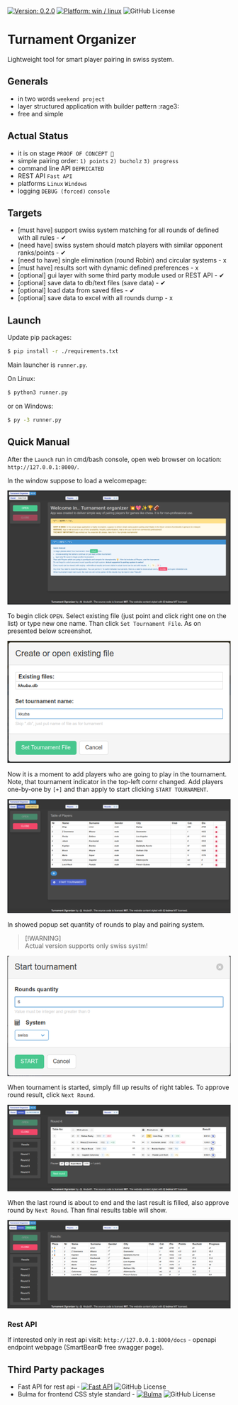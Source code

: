 [![Version: 0.2.0](https://img.shields.io/badge/version-0.2.0-blue)](https://github.com/kkuba91/turnament_organizer)
[![Platform: win / linux](https://img.shields.io/badge/platform-win/linux-orange)](https://github.com/kkuba91/turnament_organizer)
![GitHub License](https://img.shields.io/github/license/kkuba91/turnament_organizer)


# Turnament Organizer
Lightweight tool for smart player pairing in swiss system.

## Generals
- in two words ``weekend project``
- layer structured application with builder pattern :rage3:
- free and simple

## Actual Status
- it is on stage  ``PROOF OF CONCEPT 👷``
- simple pairing order: ``1) points`` ``2) bucholz`` ``3) progress``
- command line API  ``DEPRICATED``
- REST API  ``Fast API``
- platforms  ``Linux`` ``Windows``
- logging ``DEBUG (forced)`` ``console``

## Targets
- [must have] support swiss system matching for all rounds of defined with all rules - ✔
- [need have] swiss system should match players with similar opponent ranks/points - ✔
- [need to have] single elimination (round Robin) and circular systems - x
- [must have] results sort with dynamic defined preferences - x
- [optional] gui layer with some third party module used or REST API - ✔
- [optional] save data to db/text files (save data) - ✔
- [optional] load data from saved files - ✔
- [optional] save data to excel with all rounds dump - x

## Launch
Update pip packages:
``` bash
$ pip install -r ./requirements.txt
```

Main launcher is `runner.py`.

On Linux:
``` bash
$ python3 runner.py
```
or on Windows:
``` bash
$ py -3 runner.py
```

## Quick Manual
After the `Launch` run in cmd/bash console, open web browser on location: `http://127.0.0.1:8000/`.

In the window suppose to load a welcomepage:

![alt text](https://raw.githubusercontent.com/kkuba91/turnament_organizer/main/.screenshots/0.2.0/WelcomeView.png)

To begin click `OPEN`. Select existing file (just point and click right one on the list) or type new one name. Than click `Set Tournament File`. As on presented below screenshot.

![alt text](https://raw.githubusercontent.com/kkuba91/turnament_organizer/main/.screenshots/0.2.0/CreateOpenFile.png)

Now it is a moment to add players who are going to play in the tournament. Note, that tournament indicator in the top-left cornr changed. Add players one-by-one by `[+]` and than apply to start clicking `START TOURNAMENT`.

![alt text](https://raw.githubusercontent.com/kkuba91/turnament_organizer/main/.screenshots/0.2.0/AddPlayerTable.png)

In showed popup set quantity of rounds to play and pairing system.
> [!WARNING]\
> Actual version supports only swiss systm!

![alt text](https://raw.githubusercontent.com/kkuba91/turnament_organizer/main/.screenshots/0.2.0/StartTournamentPopup.png)

When tournament is started, simply fill up results of right tables. To approve round result, click `Next Round`.

![alt text](https://raw.githubusercontent.com/kkuba91/turnament_organizer/main/.screenshots/0.2.0/SettingResults.png)

When the last round is about to end and the last result is filled, also approve round by `Next Round`. Than final results table will show.

![alt text](https://raw.githubusercontent.com/kkuba91/turnament_organizer/main/.screenshots/0.2.0/ResultsFinished.png)

### Rest API
If interested only in rest api visit: `http://127.0.0.1:8000/docs` - openapi endpoint webpage (SmartBear© free swagger page).

## Third Party packages
- Fast API for rest api - [![Fast API](https://img.shields.io/badge/-Fast%20API-grey?logo=github)](https://github.com/tiangolo/fastapi) ![GitHub License](https://img.shields.io/github/license/tiangolo/fastapi)
- Bulma for frontend CSS style standard - [![Bulma](https://img.shields.io/badge/-Bulma-grey?logo=github)](https://github.com/jgthms/bulma) ![GitHub License](https://img.shields.io/github/license/jgthms/bulma)


